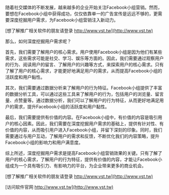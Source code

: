随着社交媒体的不断发展，越来越多的企业开始关注Facebook小组营销。然而，要想在Facebook小组中获得成功，仅仅依靠单一的广告宣传是远远不够的，更需要深度挖掘用户需求，为Facebook小组营销注入新动力。

[想了解推广相关软件的朋友请登录 http://www.vst.tw](http://www.vst.tw)

那么，如何深度挖掘用户需求呢？

首先，我们需要了解用户的核心需求。用户使用Facebook小组是因为他们有某些需求，这些需求可能是社交、学习、娱乐等方面的。因此，我们需要通过观察用户的行为、阅读用户的留言、了解用户的兴趣等方式，来探索用户的核心需求。只有了解了用户的核心需求，才能更好地满足用户的需求，从而提高Facebook小组的活跃度和用户黏性。

其次，我们需要通过数据分析来了解用户的行为特征。Facebook小组提供了丰富的数据分析工具，可以通过这些工具来了解用户的行为，包括用户的浏览量、留言量、点赞量等。通过数据分析，我们可以了解用户的行为特征，从而更好地满足用户的需求，提升Facebook小组的活跃度和用户黏性。

最后，我们需要提供有价值的内容。在Facebook小组中，有价值的内容是吸引用户的核心因素。因此，我们需要在深度挖掘用户需求的基础上，提供有针对性、有价值的内容，从而吸引用户进入Facebook小组，并留下深刻的印象。同时，我们需要通过与用户互动，了解用户的需求和反馈，不断优化我们的内容策略，提升Facebook小组的影响力和用户满意度。

综上所述，深度挖掘用户需求是提高Facebook小组营销效果的关键。只有了解了用户的核心需求，了解用户的行为特征，提供有价值的内容，才能让Facebook小组成为一个具有吸引力、有影响力的平台，为企业带来更多的商业机会。

[想了解推广相关软件的朋友请登录 http://www.vst.tw](http://www.vst.tw)


[访问软件官网 http://www.vst.tw](http://www.vst.tw)
